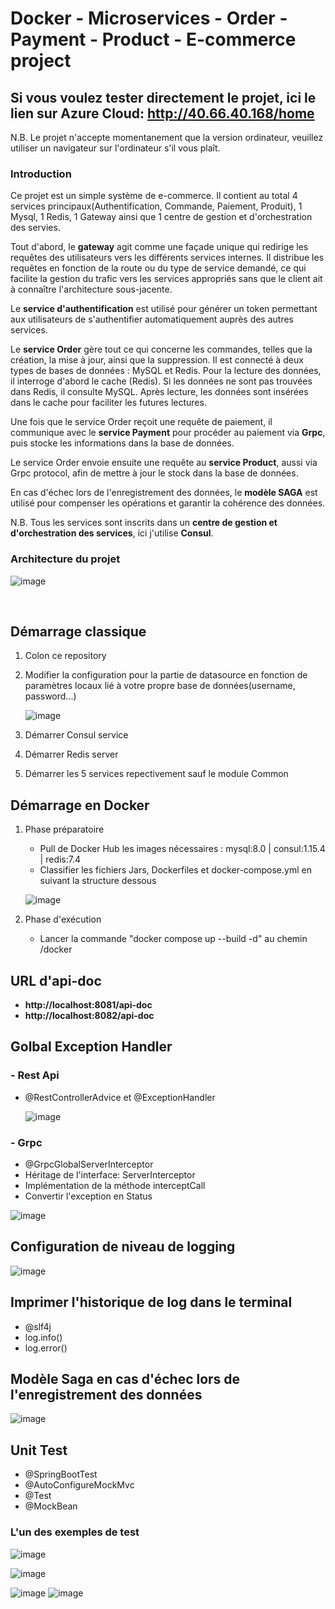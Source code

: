 # Docker - Microservices - Order - Payment - Product - E-commerce project

## **Si vous voulez tester directement le projet, ici le lien sur Azure Cloud: http://40.66.40.168/home**
N.B. Le projet n'accepte momentanement que la version ordinateur, veuillez utiliser un navigateur sur l'ordinateur s'il vous plaît.

<h3><b>Introduction</b></h3>

Ce projet est un simple système de e-commerce. Il contient au total 4 services principaux(Authentification, Commande, Paiement, Produit), 1 Mysql, 1 Redis, 1 Gateway ainsi que 1 centre de gestion et d'orchestration des servies.

Tout d'abord, le **gateway** agit comme une façade unique qui redirige les requêtes des utilisateurs vers les différents services internes. Il distribue les requêtes en fonction de la route ou du type de service demandé, ce qui facilite la gestion du trafic vers les services appropriés sans que le client ait à connaître l'architecture sous-jacente.

Le **service d'authentification** est utilisé pour générer un token permettant aux utilisateurs de s'authentifier automatiquement auprès des autres services.

Le **service Order** gère tout ce qui concerne les commandes, telles que la création, la mise à jour, ainsi que la suppression. Il est connecté à deux types de bases de données : MySQL et Redis. Pour la lecture des données, il interroge d'abord le cache (Redis). Si les données ne sont pas trouvées dans Redis, il consulte MySQL. Après lecture, les données sont insérées dans le cache pour faciliter les futures lectures.

Une fois que le service Order reçoit une requête de paiement, il communique avec le **service Payment** pour procéder au paiement via **Grpc**, puis stocke les informations dans la base de données.

Le service Order envoie ensuite une requête au **service Product**, aussi via Grpc protocol, afin de mettre à jour le stock dans la base de données.

En cas d'échec lors de l'enregistrement des données, le **modèle SAGA** est utilisé pour compenser les opérations et garantir la cohérence des données.

N.B. Tous les services sont inscrits dans un **centre de gestion et d'orchestration des services**, ici j'utilise **Consul**.

<h3><b>Architecture du projet</b></h3>

![image](https://github.com/user-attachments/assets/4d01d059-485b-49d1-a47e-e713cf499813)


<br>

## **Démarrage classique**

1. Colon ce repository
2. Modifier la configuration pour la partie de datasource en fonction de paramètres locaux lié à votre propre base de données(username, password...)
   
   ![image](https://github.com/user-attachments/assets/003af4a1-d0bc-4f89-b3c7-4f6bd4c9c0b4)

3. Démarrer Consul service
4. Démarrer Redis server
5. Démarrer les 5 services repectivement sauf le module Common

## **Démarrage en Docker**

1. Phase préparatoire
   
   - Pull de Docker Hub les images nécessaires : mysql:8.0 | consul:1.15.4 | redis:7.4
   - Classifier les fichiers Jars, Dockerfiles et docker-compose.yml en suivant la structure dessous

   ![image](https://github.com/user-attachments/assets/a1950bff-5ba4-4428-9051-220f6f46cc11)


2. Phase d'exécution

   - Lancer la commande "docker compose up --build -d" au chemin /docker

## **URL d'api-doc**

- **http://localhost:8081/api-doc**
- **http://localhost:8082/api-doc**

## Golbal Exception Handler

### - Rest Api
  - @RestControllerAdvice et @ExceptionHandler
 
    ![image](https://github.com/user-attachments/assets/38f4ee12-9c7e-47d3-8402-e5d22d431692)


### - Grpc
  - @GrpcGlobalServerInterceptor
  - Héritage de l'interface: ServerInterceptor
  - Implémentation de la méthode interceptCall
  - Convertir l'exception en Status
 
  ![image](https://github.com/user-attachments/assets/68d25355-22f1-4f52-a136-c949326facbf)


## **Configuration de niveau de logging**

![image](https://github.com/user-attachments/assets/b3fb8f73-2b47-4d8b-b26a-16c41c8082b8)


## **Imprimer l'historique de log dans le terminal**

  - @slf4j
  - log.info()
  - log.error()

## **Modèle Saga en cas d'échec lors de l'enregistrement des données**

![image](https://github.com/user-attachments/assets/6ac9817e-7977-4d3c-87aa-2bfacd4b8283)

## **Unit Test**

- @SpringBootTest
- @AutoConfigureMockMvc
- @Test
- @MockBean

### **L'un des exemples de test**
![image](https://github.com/user-attachments/assets/8e46fad4-6077-4584-aba9-0bb07326ccb2)

![image](https://github.com/user-attachments/assets/69ad9907-5dec-43ab-becd-2b6845bd0d88)

![image](https://github.com/user-attachments/assets/579044fc-3fab-434d-8014-8b31c6bd94b5)
![image](https://github.com/user-attachments/assets/c6442012-07cf-41d9-bbc4-b90a754db916)




    

 


